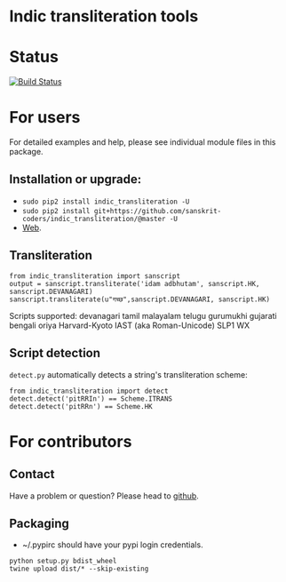 Indic transliteration tools
=======================
# Status
[![Build Status](https://travis-ci.org/sanskrit-coders/indic_transliteration.svg?branch=master)](https://travis-ci.org/sanskrit-coders/indic_transliteration)


# For users
For detailed examples and help, please see individual module files in this package.

## Installation or upgrade:
* `sudo pip2 install indic_transliteration -U`
* `sudo pip2 install git+https://github.com/sanskrit-coders/indic_transliteration/@master -U`
* [Web](https://pypi.python.org/pypi/indic-transliteration).

## Transliteration
```
from indic_transliteration import sanscript
output = sanscript.transliterate('idam adbhutam', sanscript.HK, sanscript.DEVANAGARI)
sanscript.transliterate(u"गच्छ",sanscript.DEVANAGARI, sanscript.HK)
```

Scripts supported: devanagari tamil malayalam telugu gurumukhi gujarati bengali oriya  Harvard-Kyoto IAST (aka Roman-Unicode) SLP1 WX

## Script detection
`detect.py` automatically detects a string's transliteration scheme:
```
from indic_transliteration import detect
detect.detect('pitRRIn') == Scheme.ITRANS
detect.detect('pitRRn') == Scheme.HK
```

# For contributors
## Contact
Have a problem or question? Please head to [github](https://github.com/sanskrit-coders/indic_transliteration).

## Packaging
* ~/.pypirc should have your pypi login credentials.
```
python setup.py bdist_wheel
twine upload dist/* --skip-existing
```